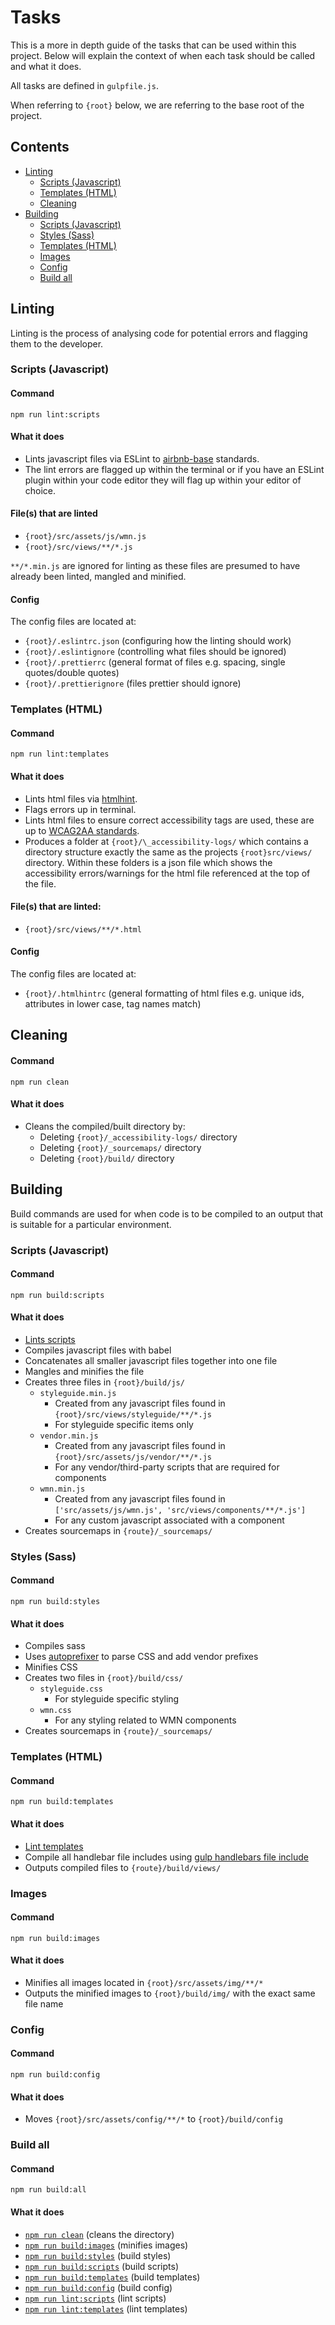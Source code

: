 # Tasks

This is a more in depth guide of the tasks that can be used within this project. Below will explain the context of when each task should be called and what it does.

All tasks are defined in `gulpfile.js`.

When referring to `{root}` below, we are referring to the base root of the project.

## Contents

-   [Linting](#markdown-header-linting)
    -   [Scripts (Javascript)](#markdown-header-scripts-javascript)
    -   [Templates (HTML)](#markdown-header-templates-html)
    -   [Cleaning](#markdown-header-clean)
-   [Building](#markdown-header-building)
    -   [Scripts (Javascript)](#markdown-header-scripts-javascript-1)
    -   [Styles (Sass)](#markdown-header-styles-sass)
    -   [Templates (HTML)](#markdown-header-templates-html-1)
    -   [Images](#markdown-header-images)
    -   [Config](#markdown-header-config-2)
    -   [Build all](#markdown-header-build-all)

## Linting

Linting is the process of analysing code for potential errors and flagging them to the developer.

### Scripts (Javascript)

#### Command

`npm run lint:scripts`

#### What it does

-   Lints javascript files via ESLint to [airbnb-base](https://github.com/airbnb/javascript/tree/master/packages/eslint-config-airbnb-base) standards.
-   The lint errors are flagged up within the terminal or if you have an ESLint plugin within your code editor they will flag up within your editor of choice.

#### File(s) that are linted

-   `{root}/src/assets/js/wmn.js`
-   `{root}/src/views/**/*.js`

`**/*.min.js` are ignored for linting as these files are presumed to have already been linted, mangled and minified.

#### Config

The config files are located at:

-   `{root}/.eslintrc.json` (configuring how the linting should work)
-   `{root}/.eslintignore` (controlling what files should be ignored)
-   `{root}/.prettierrc` (general format of files e.g. spacing, single quotes/double quotes)
-   `{root}/.prettierignore` (files prettier should ignore)

### Templates (HTML)

#### Command

`npm run lint:templates`

#### What it does

-   Lints html files via [htmlhint](https://www.npmjs.com/package/gulp-htmlhint).
-   Flags errors up in terminal.
-   Lints html files to ensure correct accessibility tags are used, these are up to [WCAG2AA standards](https://www.w3.org/WAI/GL/WCAG20/).
-   Produces a folder at `{root}/\_accessibility-logs/` which contains a directory structure exactly the same as the projects `{root}src/views/` directory. Within these folders is a json file which shows the accessibility errors/warnings for the html file referenced at the top of the file.

#### File(s) that are linted:

-   `{root}/src/views/**/*.html`

#### Config

The config files are located at:

-   `{root}/.htmlhintrc` (general formatting of html files e.g. unique ids, attributes in lower case, tag names match)

## Cleaning

#### Command

`npm run clean`

#### What it does

-   Cleans the compiled/built directory by:
    -   Deleting `{root}/_accessibility-logs/` directory
    -   Deleting `{root}/_sourcemaps/` directory
    -   Deleting `{root}/build/` directory

## Building

Build commands are used for when code is to be compiled to an output that is suitable for a particular environment.

### Scripts (Javascript)

#### Command

`npm run build:scripts`

#### What it does

-   [Lints scripts](#markdown-header-scripts-javascript)
-   Compiles javascript files with babel
-   Concatenates all smaller javascript files together into one file
-   Mangles and minifies the file
-   Creates three files in `{root}/build/js/`
    -   `styleguide.min.js`
        -   Created from any javascript files found in `{root}/src/views/styleguide/**/*.js`
        -   For styleguide specific items only
    -   `vendor.min.js`
        -   Created from any javascript files found in `{root}/src/assets/js/vendor/**/*.js`
        -   For any vendor/third-party scripts that are required for components
    -   `wmn.min.js`
        -   Created from any javascript files found in `['src/assets/js/wmn.js', 'src/views/components/**/*.js']`
        -   For any custom javascript associated with a component
-   Creates sourcemaps in `{route}/_sourcemaps/`

### Styles (Sass)

#### Command

`npm run build:styles`

#### What it does

-   Compiles sass
-   Uses [autoprefixer](https://www.npmjs.com/package/gulp-autoprefixer) to parse CSS and add vendor prefixes
-   Minifies CSS
-   Creates two files in `{root}/build/css/`
    -   `styleguide.css`
        -   For styleguide specific styling
    -   `wmn.css`
        -   For any styling related to WMN components
-   Creates sourcemaps in `{route}/_sourcemaps/`

### Templates (HTML)

#### Command

`npm run build:templates`

#### What it does

-   [Lint templates](#markdown-header-templates-html)
-   Compile all handlebar file includes using [gulp handlebars file include](https://www.npmjs.com/package/gulp-handlebars-file-include)
-   Outputs compiled files to `{route}/build/views/`

### Images

#### Command

`npm run build:images`

#### What it does

-   Minifies all images located in `{root}/src/assets/img/**/*`
-   Outputs the minified images to `{root}/build/img/` with the exact same file name

### Config

#### Command

`npm run build:config`

#### What it does

-   Moves `{root}/src/assets/config/**/*` to `{root}/build/config`

### Build all

#### Command

`npm run build:all`

#### What it does

-   [`npm run clean`](#markdown-header-clean) (cleans the directory)
-   [`npm run build:images`](#markdown-header-images) (minifies images)
-   [`npm run build:styles`](#markdown-header-styles-sass) (build styles)
-   [`npm run build:scripts`](#markdown-header-scripts-javascript-1) (build scripts)
-   [`npm run build:templates`](#markdown-header-templates-html-1) (build templates)
-   [`npm run build:config`](#markdown-header-config-2) (build config)
-   [`npm run lint:scripts`](#markdown-header-scripts-javascript) (lint scripts)
-   [`npm run lint:templates`](#markdown-header-templates-html) (lint templates)
